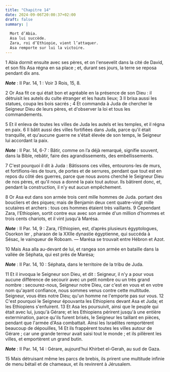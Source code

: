 ```yaml
---
title: "Chapitre 14"
date: 2024-09-06T20:00:37+02:00
draft: false
summary: |
  
  Mort d’Abia.
  Asa lui succède.
  Zara, roi d’Ethiopie, vient l’attaquer.
  Asa remporte sur lui la victoire.
---
```



1 Abia dormit ensuite avec ses pères, et on l'ensevelit dans la cité de David, et son fils Asa régna en sa place ; et, durant ses jours, la terre se reposa pendant dix ans.

***Note*** :  II Par. 14, 1 : Voir 3 Rois, 15, 8.

2 Or Asa fit ce qui était bon et agréable en la présence de son Dieu : il détruisit les autels du culte étranger et les hauts lieux; 3 Il brisa aussi les statues, coupa les bois sacrés ; 4 Et commanda à Juda de chercher le Seigneur Dieu de leurs pères, et d'observer la loi et tous les commandements.


5 Et il enleva de toutes les villes de Juda les autels et les temples, et il régna en paix. 6 Il bâtit aussi des villes fortifiées dans Juda, parce qu'il était tranquille, et qu'aucune guerre ne s'était élevée de son temps, le Seigneur lui accordant la paix.

***Note*** :  II Par. 14, 6-7 : Bâtir, comme on l’a déjà remarqué, signifie souvent, dans la Bible, rebâtir, faire des agrandissements, des embellissements.


7 C'est pourquoi il dit à Juda : Bâtissons ces villes, entourons-les de murs, et fortifions-les de tours, de portes et de serrures, pendant que tout est en repos du côté des guerres, parce que nous avons cherché le Seigneur Dieu de nos pères, et qu'il nous a donné la paix tout autour. Ils bâtirent donc, et, pendant la construction, il n'y eut aucun empêchement.


8 Or Asa eut dans son armée trois cent mille hommes de Juda. portant des boucliers et des piques; mais de Benjamin deux cent quatre-vingt mille scutaires et archers : tous ces hommes étaient très vaillants. 9 Cependant Zara, l'Ethiopien, sortit contre eux avec son armée d'un million d'hommes et trois cents chariots, et il vint jusqu'à Marésa.

***Note*** :  II Par. 14, 9 : Zara, l’Ethiopien, est, d’après plusieurs égyptologues, Osorkon Ier , pharaon de la XXIIe dynastie égyptienne, qui succéda à Sésac, le vainqueur de Roboam. ― Marésa se trouvait entre Hébron et Azot.

10 Mais Asa alla au-devant de lui, et rangea son armée en bataille dans la vallée de Séphata, qui est près de Marésa;

***Note*** :  II Par. 14, 10 : Séphata, dans le territoire de la tribu de Juda.

11 Et il invoqua le Seigneur son Dieu, et dit : Seigneur, il n'y a pour vous aucune différence de secourir avec un petit nombre ou un très grand nombre : secourez-nous, Seigneur notre Dieu, car c'est en vous et en votre nom qu'ayant confiance, nous sommes venus contre cette multitude. Seigneur, vous êtes notre Dieu; qu'un homme ne l'emporte pas sur vous. 12 C'est pourquoi le Seigneur épouvanta les Ethiopiens devant Asa et Juda; et les Ethiopiens s'enfuirent. 13 Et Asa les poursuivit, ainsi que le peuple qui était avec lui, jusqu'à Gérare; et les Ethiopiens périrent jusqu'à une entière extermination, parce qu'ils furent brisés, le Seigneur les taillant en pièces, pendant que l'armée d'Asa combattait. Ainsi les Israélites remportèrent beaucoup de dépouilles, 14 Et ils frappèrent toutes les villes autour de Gérare ; car une grande terreur avait saisi tout le monde ; et ils pillèrent les villes, et emportèrent un grand butin.

***Note*** :  II Par. 14, 14 : Gérare, aujourd’hui Khirbet el-Gerah, au sud de Gaza.

15 Mais détruisant même les parcs de brebis, ils prirent une multitude infinie de menu bétail et de chameaux, et ils revinrent à Jérusalem.

